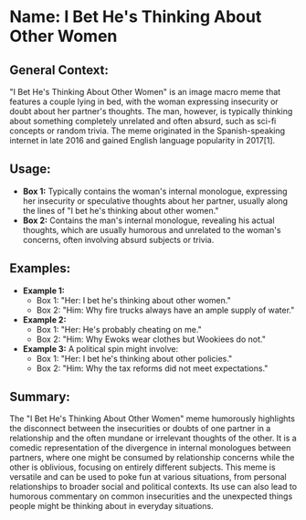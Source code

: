 # Name: I Bet He's Thinking About Other Women

## General Context:
"I Bet He's Thinking About Other Women" is an image macro meme that features a couple lying in bed, with the woman expressing insecurity or doubt about her partner's thoughts. The man, however, is typically thinking about something completely unrelated and often absurd, such as sci-fi concepts or random trivia. The meme originated in the Spanish-speaking internet in late 2016 and gained English language popularity in 2017[1].

## Usage:
- **Box 1:** Typically contains the woman's internal monologue, expressing her insecurity or speculative thoughts about her partner, usually along the lines of "I bet he's thinking about other women."
- **Box 2:** Contains the man's internal monologue, revealing his actual thoughts, which are usually humorous and unrelated to the woman's concerns, often involving absurd subjects or trivia.

## Examples:
- **Example 1:** 
  - Box 1: "Her: I bet he's thinking about other women."
  - Box 2: "Him: Why fire trucks always have an ample supply of water."
- **Example 2:** 
  - Box 1: "Her: He's probably cheating on me."
  - Box 2: "Him: Why Ewoks wear clothes but Wookiees do not."
- **Example 3:** A political spin might involve:
  - Box 1: "Her: I bet he's thinking about other policies."
  - Box 2: "Him: Why the tax reforms did not meet expectations."

## Summary:
The "I Bet He's Thinking About Other Women" meme humorously highlights the disconnect between the insecurities or doubts of one partner in a relationship and the often mundane or irrelevant thoughts of the other. It is a comedic representation of the divergence in internal monologues between partners, where one might be consumed by relationship concerns while the other is oblivious, focusing on entirely different subjects. This meme is versatile and can be used to poke fun at various situations, from personal relationships to broader social and political contexts. Its use can also lead to humorous commentary on common insecurities and the unexpected things people might be thinking about in everyday situations.